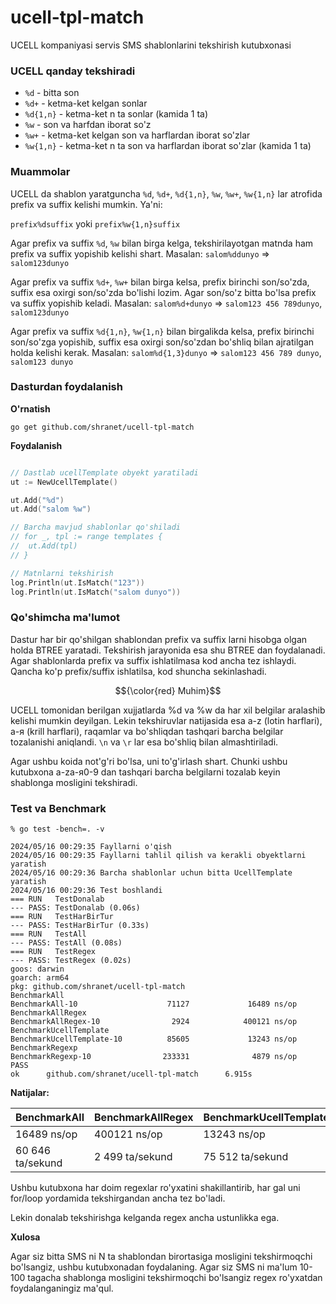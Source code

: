 # ucell-tpl-match
UCELL kompaniyasi servis SMS shablonlarini tekshirish kutubxonasi

### UCELL qanday tekshiradi
- `%d` - bitta son
- `%d+` - ketma-ket kelgan sonlar
- `%d{1,n}` - ketma-ket n ta sonlar (kamida 1 ta)
- `%w` - son va harfdan iborat so'z
- `%w+` - ketma-ket kelgan son va harflardan iborat so'zlar
- `%w{1,n}` - ketma-ket n ta son va harflardan iborat so'zlar (kamida 1 ta)

### Muammolar
UCELL da shablon yaratguncha `%d`, `%d+`, `%d{1,n}`, `%w`, `%w+`, `%w{1,n}` lar atrofida prefix va suffix kelishi mumkin. Ya'ni:

`prefix%dsuffix` yoki `prefix%w{1,n}suffix`

Agar prefix va suffix `%d`, `%w` bilan birga kelga, tekshirilayotgan matnda ham prefix va suffix yopishib kelishi shart. Masalan: `salom%ddunyo` => `salom123dunyo`

Agar prefix va suffix `%d+`, `%w+` bilan birga kelsa, prefix birinchi son/so'zda, suffix esa oxirgi son/so'zda bo'lishi lozim. Agar son/so'z bitta bo'lsa prefix va suffix yopishib keladi. Masalan: `salom%d+dunyo` => `salom123 456 789dunyo`, `salom123dunyo`

Agar prefix va suffix `%d{1,n}`, `%w{1,n}` bilan birgalikda kelsa, prefix birinchi son/so'zga yopishib, suffix esa oxirgi son/so'zdan bo'shliq bilan ajratilgan holda kelishi kerak. Masalan: `salom%d{1,3}dunyo` => `salom123 456 789 dunyo`, `salom123 dunyo`


### Dasturdan foydalanish

**O'rnatish**

`go get github.com/shranet/ucell-tpl-match`

**Foydalanish**
```go

// Dastlab ucellTemplate obyekt yaratiladi
ut := NewUcellTemplate()

ut.Add("%d")
ut.Add("salom %w")

// Barcha mavjud shablonlar qo'shiladi
// for _, tpl := range templates {
// 	ut.Add(tpl)
// }

// Matnlarni tekshirish
log.Println(ut.IsMatch("123"))
log.Println(ut.IsMatch("salom dunyo"))
```

### Qo'shimcha ma'lumot

Dastur har bir qo'shilgan shablondan prefix va suffix larni hisobga olgan holda BTREE yaratadi. Tekshirish jarayonida esa shu BTREE dan foydalanadi. Agar shablonlarda prefix va suffix ishlatilmasa kod ancha tez ishlaydi. Qancha ko'p prefix/suffix ishlatilsa, kod shuncha sekinlashadi.


$${\color{red} Muhim}$$

UCELL tomonidan berilgan xujjatlarda %d va %w da har xil belgilar aralashib kelishi mumkin deyilgan. Lekin tekshiruvlar natijasida esa a-z (lotin harflari), а-я (krill harflari), raqamlar va bo'shliqdan tashqari barcha belgilar tozalanishi aniqlandi.
`\n` va `\r` lar esa bo'shliq bilan almashtiriladi.

Agar ushbu koida not'g'ri bo'lsa, uni to'g'irlash shart. Chunki ushbu kutubxona a-zа-я0-9 dan tashqari barcha belgilarni tozalab keyin shablonga mosligini tekshiradi.


### Test va Benchmark

```
% go test -bench=. -v

2024/05/16 00:29:35 Fayllarni o'qish
2024/05/16 00:29:35 Fayllarni tahlil qilish va kerakli obyektlarni yaratish
2024/05/16 00:29:36 Barcha shablonlar uchun bitta UcellTemplate yaratish
2024/05/16 00:29:36 Test boshlandi
=== RUN   TestDonalab
--- PASS: TestDonalab (0.06s)
=== RUN   TestHarBirTur
--- PASS: TestHarBirTur (0.33s)
=== RUN   TestAll
--- PASS: TestAll (0.08s)
=== RUN   TestRegex
--- PASS: TestRegex (0.02s)
goos: darwin
goarch: arm64
pkg: github.com/shranet/ucell-tpl-match
BenchmarkAll
BenchmarkAll-10                    71127             16489 ns/op
BenchmarkAllRegex
BenchmarkAllRegex-10                2924            400121 ns/op
BenchmarkUcellTemplate
BenchmarkUcellTemplate-10          85605             13243 ns/op
BenchmarkRegexp
BenchmarkRegexp-10                233331              4879 ns/op
PASS
ok      github.com/shranet/ucell-tpl-match      6.915s
```

**Natijalar:**


| BenchmarkAll     | BenchmarkAllRegex | BenchmarkUcellTemplate | BenchmarkRegexp   |
|------------------|-------------------|------------------------|-------------------|
| 16489 ns/op      | 400121 ns/op      | 13243 ns/op            | 4879 ns/op        |
| 60 646 ta/sekund | 2 499 ta/sekund   | 75 512 ta/sekund       | 204 960 ta/sekund |


Ushbu kutubxona har doim regexlar ro'yxatini shakillantirib, har gal uni for/loop yordamida tekshirgandan ancha tez bo'ladi.

Lekin donalab tekshirishga kelganda regex ancha ustunlikka ega.

**Xulosa**

Agar siz bitta SMS ni N ta shablondan birortasiga mosligini tekshirmoqchi bo'lsangiz, ushbu kutubxonadan foydalaning. Agar siz SMS ni ma'lum 10-100 tagacha shablonga mosligini tekshirmoqchi bo'lsangiz regex ro'yxatdan foydalanganingiz ma'qul.

